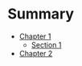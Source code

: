 # Summary

- [Chapter 1](./chapter_1.md)
  - [Section 1](./chapter_1_1.md)
- [Chapter 2](./chapter_2.md)

